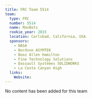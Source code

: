 ```yaml
---
title: FRC Team 5514
team:
  type: FRC
  number: 5514
  name: MavBots
  rookie_year: 2015
  location: Carlsbad, California, USA
  sponsors:
    - NASA
    - Nordson ASYMTEK
    - Booz Allen Hamilton
    - Fine Technology Solutions
    - Dassault Systemes SOLIDWORKS
    - La Costa Canyon High
  links:
    Website: 
---
```

No content has been added for this team